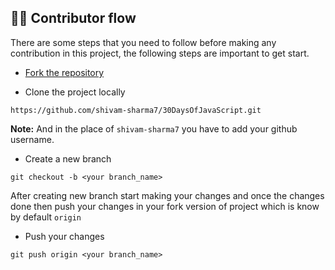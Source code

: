 ## 🧑‍💻 Contributor flow
There are some steps that you need to follow before making any contribution in this project, the following steps are important to get start.

- [Fork the repository](https://github.com/shubham72-73/30DaysOfJavaScript/fork)

- Clone the project locally 

``` 
https://github.com/shivam-sharma7/30DaysOfJavaScript.git 
``` 
**Note:** And in the place of `shivam-sharma7` you have to add your github username.

- Create a new branch

```
git checkout -b <your branch_name>
```

After creating new branch start making your changes and once the changes done then push your changes in your fork version of project which is know by default ` origin `

- Push your changes

```
git push origin <your branch_name>
```
